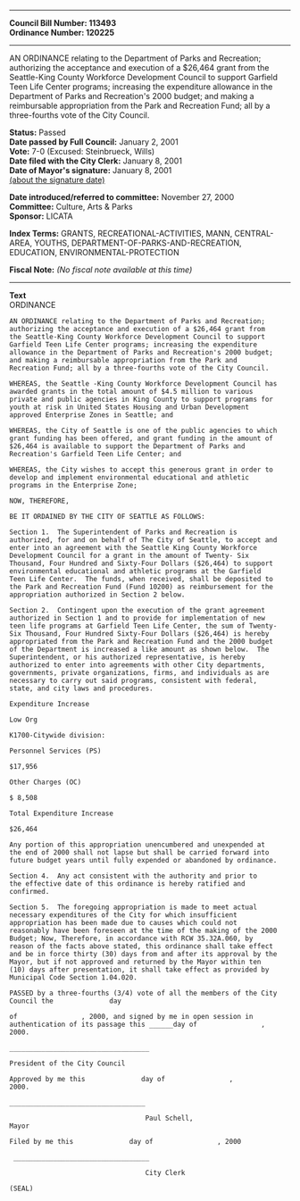 * * * * *  
  
**Council Bill Number: [](#h0)[](#h2)113493**   
**Ordinance Number: 120225**  
  
* * * * *  
  
AN ORDINANCE relating to the Department of Parks and Recreation; authorizing the acceptance and execution of a $26,464 grant from the Seattle-King County Workforce Development Council to support Garfield Teen Life Center programs; increasing the expenditure allowance in the Department of Parks and Recreation's 2000 budget; and making a reimbursable appropriation from the Park and Recreation Fund; all by a three-fourths vote of the City Council.  
  
**Status:** Passed   
**Date passed by Full Council:** January 2, 2001   
**Vote:** 7-0 (Excused: Steinbrueck, Wills)   
**Date filed with the City Clerk:** January 8, 2001   
**Date of Mayor's signature:** January 8, 2001   
[(about the signature date)](/~public/approvaldate.htm)   
  
  
**Date introduced/referred to committee:** November 27, 2000   
**Committee:** Culture, Arts & Parks   
**Sponsor:** LICATA   
  
**Index Terms:** GRANTS, RECREATIONAL-ACTIVITIES, MANN, CENTRAL-AREA, YOUTHS, DEPARTMENT-OF-PARKS-AND-RECREATION, EDUCATION, ENVIRONMENTAL-PROTECTION  
  
**Fiscal Note:** *(No fiscal note available at this time)*  
  
* * * * *  
  
**Text**  
    ORDINANCE  
  
    AN ORDINANCE relating to the Department of Parks and Recreation;  
    authorizing the acceptance and execution of a $26,464 grant from  
    the Seattle-King County Workforce Development Council to support  
    Garfield Teen Life Center programs; increasing the expenditure  
    allowance in the Department of Parks and Recreation's 2000 budget;  
    and making a reimbursable appropriation from the Park and  
    Recreation Fund; all by a three-fourths vote of the City Council.  
  
    WHEREAS, the Seattle -King County Workforce Development Council has  
    awarded grants in the total amount of $4.5 million to various  
    private and public agencies in King County to support programs for  
    youth at risk in United States Housing and Urban Development  
    approved Enterprise Zones in Seattle; and  
  
    WHEREAS, the City of Seattle is one of the public agencies to which  
    grant funding has been offered, and grant funding in the amount of  
    $26,464 is available to support the Department of Parks and  
    Recreation's Garfield Teen Life Center; and  
  
    WHEREAS, the City wishes to accept this generous grant in order to  
    develop and implement environmental educational and athletic  
    programs in the Enterprise Zone;  
  
    NOW, THEREFORE,  
  
    BE IT ORDAINED BY THE CITY OF SEATTLE AS FOLLOWS:  
  
    Section 1.  The Superintendent of Parks and Recreation is  
    authorized, for and on behalf of The City of Seattle, to accept and  
    enter into an agreement with the Seattle King County Workforce  
    Development Council for a grant in the amount of Twenty- Six  
    Thousand, Four Hundred and Sixty-Four Dollars ($26,464) to support  
    environmental educational and athletic programs at the Garfield  
    Teen Life Center.  The funds, when received, shall be deposited to  
    the Park and Recreation Fund (Fund 10200) as reimbursement for the  
    appropriation authorized in Section 2 below.  
  
    Section 2.  Contingent upon the execution of the grant agreement  
    authorized in Section 1 and to provide for implementation of new  
    teen life programs at Garfield Teen Life Center, the sum of Twenty-  
    Six Thousand, Four Hundred Sixty-Four Dollars ($26,464) is hereby  
    appropriated from the Park and Recreation Fund and the 2000 budget  
    of the Department is increased a like amount as shown below.  The  
    Superintendent, or his authorized representative, is hereby  
    authorized to enter into agreements with other City departments,  
    governments, private organizations, firms, and individuals as are  
    necessary to carry out said programs, consistent with federal,  
    state, and city laws and procedures.  
  
    Expenditure Increase  
  
    Low Org  
  
    K1700-Citywide division:  
  
    Personnel Services (PS)  
  
    $17,956  
  
    Other Charges (OC)  
  
    $ 8,508  
  
    Total Expenditure Increase  
  
    $26,464  
  
    Any portion of this appropriation unencumbered and unexpended at  
    the end of 2000 shall not lapse but shall be carried forward into  
    future budget years until fully expended or abandoned by ordinance.  
  
    Section 4.  Any act consistent with the authority and prior to  
    the effective date of this ordinance is hereby ratified and  
    confirmed.  
  
    Section 5.  The foregoing appropriation is made to meet actual  
    necessary expenditures of the City for which insufficient  
    appropriation has been made due to causes which could not  
    reasonably have been foreseen at the time of the making of the 2000  
    Budget; Now, Therefore, in accordance with RCW 35.32A.060, by  
    reason of the facts above stated, this ordinance shall take effect  
    and be in force thirty (30) days from and after its approval by the  
    Mayor, but if not approved and returned by the Mayor within ten  
    (10) days after presentation, it shall take effect as provided by  
    Municipal Code Section 1.04.020.  
  
    PASSED by a three-fourths (3/4) vote of all the members of the City  
    Council the              day  
  
    of                , 2000, and signed by me in open session in  
    authentication of its passage this ______day of                ,  
    2000.  
  
    ___________________________________  
  
    President of the City Council  
  
    Approved by me this              day of                ,  
    2000.  
  
    __________________________________  
  
                                      Paul Schell,  
    Mayor  
  
    Filed by me this              day of                , 2000  
  
     __________________________________  
  
                                      City Clerk  
  
    (SEAL)  
